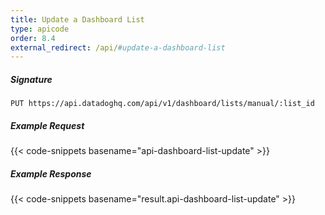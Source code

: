 ```yaml
---
title: Update a Dashboard List
type: apicode
order: 8.4
external_redirect: /api/#update-a-dashboard-list
---
```


##### Signature

`PUT https://api.datadoghq.com/api/v1/dashboard/lists/manual/:list_id`

##### Example Request

{{< code-snippets basename="api-dashboard-list-update" >}}

##### Example Response

{{< code-snippets basename="result.api-dashboard-list-update" >}}
